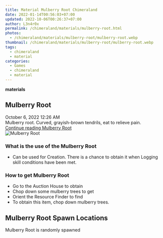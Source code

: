 ```yaml
---
title: Material Mulberry Root Chimeraland
date: 2022-01-14T00:56:03+07:00
updated: 2022-10-06T00:26:37+07:00
author: L3n4r0x
permalink: /chimeraland/materials/mulberry-root.html
photos:
  - /chimeraland/materials/mulberry-root/mulberry-root.webp
thumbnail: /chimeraland/materials/mulberry-root/mulberry-root.webp
tags:
  - chimeraland
  - material
categories:
  - Games
  - chimeraland
  - material
---
```


<section id="bootstrap-wrapper">
  <link
    rel="stylesheet"
    href="https://rawcdn.githack.com/dimaslanjaka/Web-Manajemen/870a349/css/bootstrap-5-3-0-alpha3-wrapper.css"
  />
  <div
    class="row g-0 border rounded overflow-hidden flex-md-row mb-4 shadow-sm position-relative bg-light text-dark"
  >
    <div class="col p-4 d-flex flex-column position-static">
      <strong class="d-inline-block mb-2 text-success">materials</strong>
      <h2 class="mb-0">Mulberry Root</h2>
      <div class="mb-1 text-muted">October 6, 2022 12:26 AM</div>
      <div class="mb-2 border p-1">
        Mulberry root. Curved, grayish-brown tendrils, eat to relieve pain.
      </div>
      <a
        href="/chimeraland/materials/mulberry-root.html"
        class="stretched-link d-none"
        >Continue reading Mulberry Root</a
      >
    </div>
    <div class="col-auto d-none d-lg-block">
      <img
        src="/chimeraland/materials/mulberry-root/mulberry-root.webp"
        alt="Mulberry Root"
      />
    </div>
  </div>
  <div class="row bg-light text-dark">
    <div class="col-lg-6 col-12 mb-2">
      <div class="card">
        <div class="card-body">
          <h3 class="card-title">What is the use of the Mulberry Root</h3>
          <div class="card-text">
            <ul>
              <li>
                Can be used for Creation. There is a chance to obtain it when
                Logging skill conditions have been met.
              </li>
            </ul>
          </div>
        </div>
      </div>
    </div>
    <div class="col-lg-6 col-12 mb-2">
      <div class="card">
        <div class="card-body">
          <h3 class="card-title">How to get Mulberry Root</h3>
          <div class="card-text">
            <ul>
              <li>Go to the Auction House to obtain</li>
              <li>Chop down some mulberry trees to get</li>
              <li>Orient the Resource Finder to find</li>
              <li>To obtain this item, chop down mulberry trees.</li>
            </ul>
          </div>
        </div>
      </div>
    </div>
    <div class="col-12 mb-2">
      <h2>Mulberry Root Spawn Locations</h2>
      <p>Mulberry Root is randomly spawned</p>
    </div>
  </div>
</section>